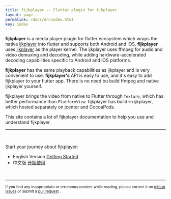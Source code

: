 ```yaml
---
title: fijkplayer -- Flutter plugin for ijkplayer
layout: page
permalink: /docs/en/index.html
key: index
---
```


**fijkplayer** is a media player plugin for flutter ecosystem which wraps the native [ijkplayer](https://github.com/Bilibili/ijkplayer) into flutter and supports both Android and iOS. 
**fijkplayer** uses [ijkplayer](https://github.com/befovy/ijkplayer) as the player kernel. The ijkplayer uses ffmpeg for audio and video demuxing and decoding, while adding hardware-accelerated decoding capabilities specific to Android and iOS platforms.

**fijkplayer** has the same playback capabilities as ijkplayer and is very convenient to use. 
**fijkplayer's** API is easy to use, and it's easy to add fijkplayer to your flutter app. There is no need bu build ffmpeg and native ijkplayer yourself.

fijkplayer brings the video from native to Flutter through `Texture`, which has better performance than `PlatformView`. fijkplayer has build-in ijkplayer, which hosted separately on jcenter and CocoaPods.

This site contains a lot of fijkplayer documentation to help you use and understand fijkplayer.

------

&nbsp; &nbsp;

Start your journey about fijkplayer:

* English Version [Getting Started](/docs/en/install.html)
* 中文版 [开始使用](/docs/zh/install.html)  

<!-- * Read news, hints and tips on our [developer blog][]. -->
<!-- * Read the latest [release notes][]. -->
<!-- * Browse the library [Javadoc][]. -->
<!-- * Browse the source code for the [latest release][] and current [tip of tree][]. -->

&nbsp; &nbsp;

------

<span><small> 
If you find any inappropriate or erroneous content while reading, please correct it on [github issues](https://github.com/befovy/fijkplayer/issues) or submit a [pull request](https://github.com/befovy/fijkplayer/pulls) .
</small></span>
